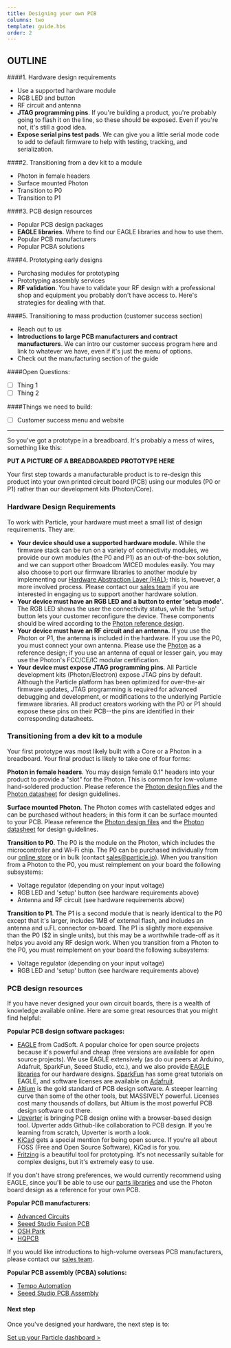 ```yaml
---
title: Designing your own PCB
columns: two
template: guide.hbs
order: 2
---
```


OUTLINE
---
####1. Hardware design requirements
  - Use a supported hardware module
  - RGB LED and button
  - RF circuit and antenna
  - **JTAG programming pins**. If you're building a product, you're probably going to flash it on the line, so these should be exposed. Even if you're not, it's still a good idea.
  - **Expose serial pins test pads**. We can give you a little serial mode code to add to default firmware to help with testing, tracking, and serialization.

####2. Transitioning from a dev kit to a module
  - Photon in female headers
  - Surface mounted Photon
  - Transition to P0
  - Transition to P1

####3. PCB design resources
  - Popular PCB design packages
  - **EAGLE libraries**. Where to find our EAGLE libraries and how to use them.
  - Popular PCB manufacturers
  - Popular PCBA solutions

####4. Prototyping early designs
  - Purchasing modules for prototyping
  - Prototyping assembly services
  - **RF validation**.  You have to validate your RF design with a professional shop and equipment you probably don't have access to. Here's strategies for dealing with that.

####5. Transitioning to mass production (customer success section)
  - Reach out to us
  - **Introductions to large PCB manufacturers and contract manufacturers**. We can intro our customer success program here and link to whatever we have, even if it's just the menu of options.
  - Check out the manufacturing section of the guide

####Open Questions:
- [ ] Thing 1
- [ ] Thing 2

####Things we need to build:
- [ ] Customer success menu and website

---





So you've got a prototype in a breadboard. It's probably a mess of wires, something like this:

**PUT A PICTURE OF A BREADBOARDED PROTOTYPE HERE**

Your first step towards a manufacturable product is to re-design this product into your own printed circuit board (PCB) using our modules (P0 or P1) rather than our development kits (Photon/Core).

### Hardware Design Requirements

To work with Particle, your hardware must meet a small list of design requirements. They are:

- **Your device should use a supported hardware module.** While the firmware stack can be run on a variety of connectivity modules, we provide our own modules (the P0 and P1) as an out-of-the-box solution, and we can support other Broadcom WICED modules easily. You may also choose to port our firmware libraries to another module by implementing our [Hardware Abstraction Layer (HAL)](https://www.github.com/spark/firmware); this is, however, a more involved process. Please contact our [sales team](mailto:sales@particle.io) if you are interested in engaging us to support another hardware solution.
- **Your device must have an RGB LED and a button to enter 'setup mode'**. The RGB LED shows the user the connectivity status, while the 'setup' button lets your customer reconfigure the device. These components should be wired according to the [Photon reference design](https://www.github.com/spark/photon).
- **Your device must have an RF circuit and an antenna.** If you use the Photon or P1, the antenna is included in the hardware. If you use the P0, you must connect your own antenna. Please use the [Photon](https://www.github.com/spark/photon) as a reference design; if you use an antenna of equal or lesser gain, you may use the Photon's FCC/CE/IC modular certification.
- **Your device must expose JTAG programming pins**. All Particle development kits (Photon/Electron) expose JTAG pins by default. Although the Particle platform has been optimized for over-the-air firmware updates, JTAG programming is required for advanced debugging and development, or modifications to the underlying Particle firmware libraries. All product creators working with the P0 or P1 should expose these pins on their PCB--the pins are identified in their corresponding datasheets.

### Transitioning from a dev kit to a module

Your first prototype was most likely built with a Core or a Photon in a breadboard. Your final product is likely to take one of four forms:

**Photon in female headers**. You may design female 0.1" headers into your product to provide a "slot" for the Photon. This is common for low-volume hand-soldered production. Please reference the [Photon design files](https://www.github.com/spark/photon) and the [Photon datasheet](#) for design guidelines.

**Surface mounted Photon**. The Photon comes with castellated edges and can be purchased without headers; in this form it can be surface mounted to your PCB. Please reference the [Photon design files](https://www.github.com/spark/photon) and the [Photon datasheet](#) for design guidelines.

**Transition to P0**. The P0 is the module on the Photon, which includes the microcontroller and Wi-Fi chip. The P0 can be purchased individually from our [online store](https://store.particle.io) or in bulk (contact [sales@particle.io](mailto:sales@particle.io)). When you transition from a Photon to the P0, you must reimplement on your board the following subsystems:

- Voltage regulator (depending on your input voltage)
- RGB LED and 'setup' button (see hardware requirements above)
- Antenna and RF circuit (see hardware requirements above)

**Transition to P1**. The P1 is a second module that is nearly identical to the P0 except that it's larger, includes 1MB of external flash, and includes an antenna and u.FL connector on-board. The P1 is slightly more expensive than the P0 ($2 in single units), but this may be a worthwhile trade-off as it helps you avoid any RF design work. When you transition from a Photon to the P0, you must reimplement on your board the following subsystems:

- Voltage regulator (depending on your input voltage)
- RGB LED and 'setup' button (see hardware requirements above)

### PCB design resources

If you have never designed your own circuit boards, there is a wealth of knowledge available online. Here are some great resources that you might find helpful:

**Popular PCB design software packages:**

- [EAGLE](http://www.cadsoftusa.com) from CadSoft. A popular choice for open source projects because it's powerful and cheap (free versions are available for open source projects). We use EAGLE extensively (as do our peers at Arduino, Adafruit, SparkFun, Seeed Studio, etc.), and we also provide [EAGLE libraries](https://www.github.com/spark/photon) for our hardware designs. [SparkFun](https://learn.sparkfun.com/tutorials/using-eagle-schematic) has some great tutorials on EAGLE, and software licenses are available on [Adafruit](https://www.adafruit.com/categories/169).
- [Altium](http://www.altium.com) is the gold standard of PCB design software. A steeper learning curve than some of the other tools, but MASSIVELY powerful. Licenses cost many thousands of dollars, but Altium is the most powerful PCB design software out there.
- [Upverter](https://upverter.com/) is bringing PCB design online with a browser-based design tool. Upverter adds Github-like collaboration to PCB design. If you're learning from scratch, Upverter is worth a look.
- [KiCad](http://www.kicad-pcb.org/) gets a special mention for being open source. If you're all about FOSS (Free and Open Source Software), KiCad is for you.
- [Fritzing](http://fritzing.org/home/) is a beautiful tool for prototyping. It's not necessarily suitable for complex designs, but it's extremely easy to use.

If you don't have strong preferences, we would currently recommend using EAGLE, since you'll be able to use our [parts libraries](https://www.github.com/spark/photon) and use the Photon board design as a reference for your own PCB.

**Popular PCB manufacturers:**

- [Advanced Circuits](http://www.4pcb.com/)
- [Seeed Studio Fusion PCB](https://www.seeedstudio.com/service/)
- [OSH Park](https://oshpark.com/)
- [HQPCB](http://www.hqpcb.com/)

If you would like introductions to high-volume overseas PCB manufacturers, please contact our [sales team](mailto:sales@particle.io).

**Popular PCB assembly (PCBA) solutions:**

- [Tempo Automation](http://tempoautomation.com/)
- [Seeed Studio PCB Assembly](https://www.seeedstudio.com/service/)

#### Next step

Once you've designed your hardware, the next step is to:

[Set up your Particle dashboard >](build-dashboard)
